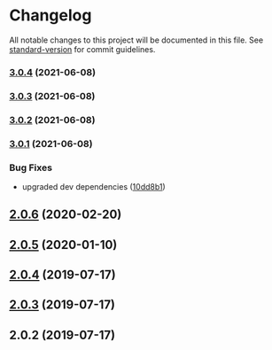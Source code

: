 # Changelog

All notable changes to this project will be documented in this file. See [standard-version](https://github.com/conventional-changelog/standard-version) for commit guidelines.

### [3.0.4](https://github.com/bingtimren/child-process-toolbox/compare/v3.0.3...v3.0.4) (2021-06-08)

### [3.0.3](https://github.com/bingtimren/child-process-toolbox/compare/v3.0.2...v3.0.3) (2021-06-08)

### [3.0.2](https://github.com/bingtimren/child-process-toolbox/compare/v3.0.1...v3.0.2) (2021-06-08)

### [3.0.1](https://github.com/bingtimren/child-process-toolbox/compare/v2.0.6...v3.0.1) (2021-06-08)


### Bug Fixes

* upgraded dev dependencies ([10dd8b1](https://github.com/bingtimren/child-process-toolbox/commit/10dd8b14b5cb79ff061cade471b8342ebdcad292))

<a name="2.0.6"></a>
## [2.0.6](https://github.com/bingtimren/child-process-toolbox/compare/v2.0.5...v2.0.6) (2020-02-20)



<a name="2.0.5"></a>
## [2.0.5](https://github.com/bingtimren/child-process-toolbox/compare/v2.0.4...v2.0.5) (2020-01-10)



<a name="2.0.4"></a>
## [2.0.4](https://github.com/bingtimren/child-process-utils/compare/v2.0.3...v2.0.4) (2019-07-17)



<a name="2.0.3"></a>
## [2.0.3](https://github.com/bingtimren/child-process-utils/compare/v2.0.2...v2.0.3) (2019-07-17)



<a name="2.0.2"></a>
## 2.0.2 (2019-07-17)
